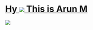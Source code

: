 # [Hy <img src="https://media.giphy.com/media/f3iwJFOVOwuy7K6FFw/giphy.gif" /> This is Arun M](https://arun496.github.io/apnafolio/)

<img src="https://img.shields.io/badge/-Java-brightgreen" />
